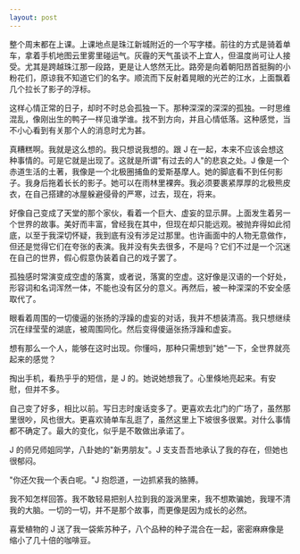 ```yaml
---
layout: post
---
```


整个周末都在上课。上课地点是珠江新城附近的一个写字楼。前往的方式是骑着单车，拿着手机地图云里雾里碰运气。灰霾的天气虽谈不上宜人，但温度尚可让人接受。尤其是跨越珠江那一段路，更是让人悠然无比。路旁是向着朝阳昂首挺胸的小粉花们，原谅我不知道它们的名字。顺流而下反射着晃眼的光芒的江水，上面飘着几个拉长了影子的浮标。

这样心情正常的日子，却时不时总会孤独一下。那种深深的深深的孤独。一时思维混乱，像刚出生的鸭子一样见谁学谁。找不到方向，并且心情低落。这种感觉，当不小心看到有关那个人的消息时尤为甚。

真糟糕啊。我就是这么想的。我只想说我想的。跟 J 在一起，本来不应该会想这种事情的。可是它就是出现了。这就是所谓"有过去的人"的悲哀之处。J 像是一个赤道生活的土著，我像是一个北极圈捕鱼的爱斯基摩人。她的脚底看不到任何影子。我身后拖着长长的影子。她可以在雨林里裸奔。我必须要裹紧厚厚的北极熊皮衣，在自己搭建的冰屋躲避侵骨的严寒，过去，现在，将来。

好像自己变成了天堂的那个家伙，看着一个巨大、虚妄的显示屏。上面发生着另一个世界的故事。美好而丰富，曾经我在其中，但现在却只能远观。被抛弃得如此彻底，以至于我深切怀疑，我到底有没有涉足过那里。也许画面中的人物无意做作，但还是觉得它们在夸张的表演。我并没有失去很多，不是吗？它们不过是一个沉迷在自己的世界，假心假意伪装着自己的戏子罢了。

孤独感时常演变成空虚的落寞，或者说，落寞的空虚。这好像是汉语的一个好处，形容词和名词浑然一体，不能也没有区分的意义。再然后，被一种深深的不安全感取代了。

眼看着周围的一切傻逼的张扬的浮躁的虚妄的对话，我并不想装清高。我只想继续沉在绿莹莹的湖底，被周围同化。然后变得傻逼张扬浮躁和虚妄。

想有那么一个人，能够在这时出现。你懂吗，那种只需想到"她"一下，全世界就亮起来的感觉？

掏出手机，看热乎乎的短信，是 J 的。她说她想我了。心里倏地亮起来。有安慰，但并不多。

自己变了好多，相比以前。写日志时废话变多了。更喜欢去北门的广场了，虽然那里很吵，风也很大。更喜欢骑单车乱逛了，虽然这里上下坡很多很累。对什么事情都不确定了。最大的变化，似乎是不敢做出承诺了。

J 的师兄师姐同学，八卦她的"新男朋友"。J 支支吾吾地承认了我的存在，但她也很郁闷。

"你还欠我一个表白呢。"J 抱怨道，一边抓紧我的胳膊。

我不知怎样回答。我不敢轻易把别人拉到我的漩涡里来，我不想欺骗她，我理不清我的大脑。一切的一切，并不是那个故事，而更像是因为成长的必然。

喜爱植物的 J 送了我一袋紫苏种子，八个品种的种子混合在一起，密密麻麻像是缩小了几十倍的咖啡豆。
